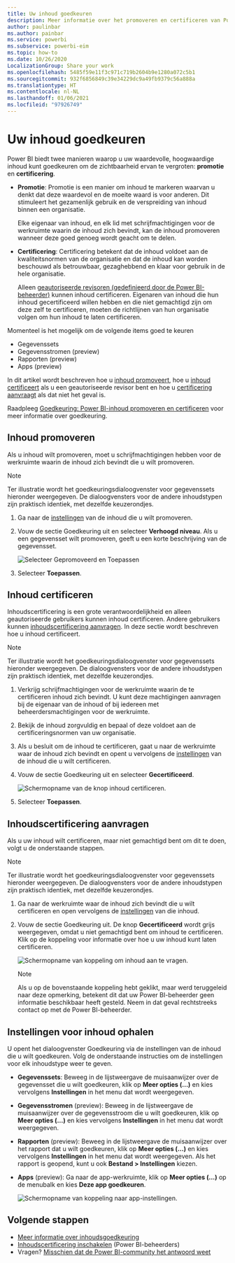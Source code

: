 ```yaml
---
title: Uw inhoud goedkeuren
description: Meer informatie over het promoveren en certificeren van Power BI-inhoud.
author: paulinbar
ms.author: painbar
ms.service: powerbi
ms.subservice: powerbi-eim
ms.topic: how-to
ms.date: 10/26/2020
LocalizationGroup: Share your work
ms.openlocfilehash: 5485f59e11f3c971c719b2604b9e1280a072c5b1
ms.sourcegitcommit: 932f6856849c39e34229dc9a49fb9379c56a888a
ms.translationtype: HT
ms.contentlocale: nl-NL
ms.lasthandoff: 01/06/2021
ms.locfileid: "97926749"
---
```

# <a name="endorse-your-content"></a>Uw inhoud goedkeuren

Power BI biedt twee manieren waarop u uw waardevolle, hoogwaardige inhoud kunt goedkeuren om de zichtbaarheid ervan te vergroten: **promotie** en **certificering**.

* **Promotie**: Promotie is een manier om inhoud te markeren waarvan u denkt dat deze waardevol en de moeite waard is voor anderen. Dit stimuleert het gezamenlijk gebruik en de verspreiding van inhoud binnen een organisatie.

    Elke eigenaar van inhoud, en elk lid met schrijfmachtigingen voor de werkruimte waarin de inhoud zich bevindt, kan de inhoud promoveren wanneer deze goed genoeg wordt geacht om te delen.

* **Certificering**: Certificering betekent dat de inhoud voldoet aan de kwaliteitsnormen van de organisatie en dat de inhoud kan worden beschouwd als betrouwbaar, gezaghebbend en klaar voor gebruik in de hele organisatie.

    Alleen [geautoriseerde revisoren (gedefinieerd door de Power BI-beheerder)](../admin/service-admin-setup-certification.md) kunnen inhoud certificeren. Eigenaren van inhoud die hun inhoud gecertificeerd willen hebben en die niet gemachtigd zijn om deze zelf te certificeren, moeten de richtlijnen van hun organisatie volgen om hun inhoud te laten certificeren.

Momenteel is het mogelijk om de volgende items goed te keuren
* Gegevenssets
* Gegevensstromen (preview)
* Rapporten (preview)
* Apps (preview)

In dit artikel wordt beschreven hoe u [inhoud promoveert](#promote-content), hoe u [inhoud certificeert](#certify-content) als u een geautoriseerde revisor bent en hoe u [certificering aanvraagt](#request-content-certification) als dat niet het geval is.

Raadpleeg [Goedkeuring: Power BI-inhoud promoveren en certificeren](service-endorsement-overview.md) voor meer informatie over goedkeuring.

## <a name="promote-content"></a>Inhoud promoveren

Als u inhoud wilt promoveren, moet u schrijfmachtigingen hebben voor de werkruimte waarin de inhoud zich bevindt die u wilt promoveren.

>[!NOTE]
>Ter illustratie wordt het goedkeuringsdialoogvenster voor gegevenssets hieronder weergegeven. De dialoogvensters voor de andere inhoudstypen zijn praktisch identiek, met dezelfde keuzerondjes. 

1. Ga naar de [instellingen](#how-to-get-to-content-settings) van de inhoud die u wilt promoveren.

1. Vouw de sectie Goedkeuring uit en selecteer **Verhoogd niveau**. Als u een gegevensset wilt promoveren, geeft u een korte beschrijving van de gegevensset.

    ![Selecteer Gepromoveerd en Toepassen](media/service-endorse-content/power-bi-promote-content.png)

1. Selecteer **Toepassen**.

## <a name="certify-content"></a>Inhoud certificeren

Inhoudscertificering is een grote verantwoordelijkheid en alleen geautoriseerde gebruikers kunnen inhoud certificeren. Andere gebruikers kunnen [inhoudscertificering aanvragen](#request-content-certification). In deze sectie wordt beschreven hoe u inhoud certificeert.

>[!NOTE]
>Ter illustratie wordt het goedkeuringsdialoogvenster voor gegevenssets hieronder weergegeven. De dialoogvensters voor de andere inhoudstypen zijn praktisch identiek, met dezelfde keuzerondjes. 

1. Verkrijg schrijfmachtigingen voor de werkruimte waarin de te certificeren inhoud zich bevindt. U kunt deze machtigingen aanvragen bij de eigenaar van de inhoud of bij iedereen met beheerdersmachtigingen voor de werkruimte.

1. Bekijk de inhoud zorgvuldig en bepaal of deze voldoet aan de certificeringsnormen van uw organisatie.

1. Als u besluit om de inhoud te certificeren, gaat u naar de werkruimte waar de inhoud zich bevindt en opent u vervolgens de [instellingen](#how-to-get-to-content-settings) van de inhoud die u wilt certificeren.

1. Vouw de sectie Goedkeuring uit en selecteer **Gecertificeerd**. 

    ![Schermopname van de knop inhoud certificeren.](media/service-endorse-content/power-bi-certify-content.png)

1. Selecteer **Toepassen**.

## <a name="request-content-certification"></a>Inhoudscertificering aanvragen

Als u uw inhoud wilt certificeren, maar niet gemachtigd bent om dit te doen, volgt u de onderstaande stappen.

>[!NOTE]
>Ter illustratie wordt het goedkeuringsdialoogvenster voor gegevenssets hieronder weergegeven. De dialoogvensters voor de andere inhoudstypen zijn praktisch identiek, met dezelfde keuzerondjes. 

1. Ga naar de werkruimte waar de inhoud zich bevindt die u wilt certificeren en open vervolgens de [instellingen](#how-to-get-to-content-settings) van die inhoud.

1. Vouw de sectie Goedkeuring uit. De knop **Gecertificeerd** wordt grijs weergegeven, omdat u niet gemachtigd bent om inhoud te certificeren. Klik op de koppeling voor informatie over hoe u uw inhoud kunt laten certificeren.

    ![Schermopname van koppeling om inhoud aan te vragen.](media/service-endorse-content/power-bi-request-content-certification.png)
    <a name="no-info-redirect"></a>
    >[!NOTE]
    >Als u op de bovenstaande koppeling hebt geklikt, maar werd teruggeleid naar deze opmerking, betekent dit dat uw Power BI-beheerder geen informatie beschikbaar heeft gesteld. Neem in dat geval rechtstreeks contact op met de Power BI-beheerder.

## <a name="how-to-get-to-content-settings"></a>Instellingen voor inhoud ophalen

U opent het dialoogvenster Goedkeuring via de instellingen van de inhoud die u wilt goedkeuren. Volg de onderstaande instructies om de instellingen voor elk inhoudstype weer te geven.

* **Gegevenssets**: Beweeg in de lijstweergave de muisaanwijzer over de gegevensset die u wilt goedkeuren, klik op **Meer opties (...)** en kies vervolgens **Instellingen** in het menu dat wordt weergegeven.
* **Gegevensstromen** (preview): Beweeg in de lijstweergave de muisaanwijzer over de gegevensstroom die u wilt goedkeuren, klik op **Meer opties (...)** en kies vervolgens **Instellingen** in het menu dat wordt weergegeven.


* **Rapporten** (preview): Beweeg in de lijstweergave de muisaanwijzer over het rapport dat u wilt goedkeuren, klik op **Meer opties (...)** en kies vervolgens **Instellingen** in het menu dat wordt weergegeven. Als het rapport is geopend, kunt u ook **Bestand > Instellingen** kiezen.

* **Apps** (preview): Ga naar de app-werkruimte, klik op **Meer opties (...)** op de menubalk en kies **Deze app goedkeuren**.

    ![Schermopname van koppeling naar app-instellingen.](media/service-endorse-content/power-bi-app-settings.png)

## <a name="next-steps"></a>Volgende stappen

* [Meer informatie over inhoudsgoedkeuring](service-endorsement-overview.md)
* [Inhoudscertificering inschakelen](../admin/service-admin-setup-certification.md) (Power BI-beheerders)
* Vragen? [Misschien dat de Power BI-community het antwoord weet](https://community.powerbi.com/)
